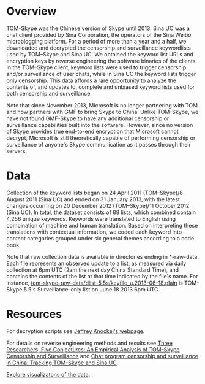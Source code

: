 Overview 
========

TOM-Skype was the Chinese version of Skype until 2013. Sina UC was a chat client provided by Sina Corporation, the operators of the Sina Weibo microblogging platform. For a period of more than a year and a half, we downloaded and decrypted the censorship and surveillance keywordlists used by TOM–Skype and Sina UC. We obtained the keyword list URLs and encryption keys by reverse engineering the software binaries of the clients. In the TOM–Skype client, keyword lists were used to trigger censorship and/or surveillance of user chats, while in Sina UC the keyword lists trigger only censorship. This data affords a rare opportunity to analyze the contents of, and updates to, complete and unbiased keyword lists used for both censorship and surveillance. 

Note that since November 2013, Microsoft is no longer partnering with TOM and now partners with GMF to bring Skype to China. Unlike TOM-Skype, we have not found GMF-Skype to have any additional censorship or surveillance capabilities built into the software. However, since no version of Skype provides true end-to-end encryption that Microsoft cannot decrypt, Microsoft is still theoretically capable of performing censorship or surveillance of anyone's Skype communication as it passes through their servers.

Data
========
Collection of the keyword lists began on 24 April 2011 (TOM–Skype)/8 August 2011 (Sina UC) and ended on 31 January 2013, with the latest changes occurring on 20 December 2012 (TOM–Skype)/11 October 2012 (Sina UC). In total, the dataset consists of 88 lists, which combined contain 4,256 unique keywords. Keywords were translated to English using combination of machine and human translation. Based on interpreting these translations with contextual information, we coded each keyword into content categories grouped under six general themes according to a code book

Note that raw collection data is available in directories ending in \*-raw-data.  Each file represents an observed update to a list, as measured via daily collection at 6pm UTC (2am the next day China Standard Time), and contains the contents of the list at that time indicated by the file's name.  For instance, [tom-skype-raw-data/dlist-5.5s/keyfile_u.2013-06-18.plain](https://github.com/citizenlab/chat-censorship/blob/master/TOM-Skype--Sina-UC/tom-skype-raw-data/dlist-5.5s/keyfile_u.2013-06-18.plain) is TOM-Skype 5.5's Surveillance-only list on June 18 2013 6pm UTC.

Resources 
========
For decryption scripts see [Jeffrey Knockel's webpage](https://www.cs.unm.edu/~jeffk/tom-skype/).

For details on reverse engineering methods and results see
[Three Researchers, Five Conjectures: An Empirical Analysis of TOM-Skype Censorship and Surveillance](https://www.cs.unm.edu/~jeffk/publications/foci11tomskype.pdf) and [Chat program censorship and surveillance in China: Tracking TOM-Skype and Sina UC](http://firstmonday.org/ojs/index.php/fm/article/view/4628/3727).

[Explore visualizatons of the data](https://china-chats.net).
